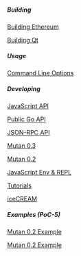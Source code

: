 ##### Building 

[Building Ethereum](https://github.com/ethereum/go-ethereum/wiki/Building-Ethereum(Go))

[Building Qt](https://github.com/ethereum/go-ethereum/wiki/Building-Qt)

##### Usage

[Command Line Options](https://github.com/ethereum/go-ethereum/wiki/Command-Line-Options)

##### Developing
[JavaScript API](https://github.com/ethereum/go-ethereum/wiki/PoC-5-JavaScript-API)

[Public Go API](https://github.com/ethereum/go-ethereum/wiki/PoC-5-Public-Go-API)

[JSON-RPC API](https://github.com/ethereum/go-ethereum/wiki/PoC-5-JSON-RPC-API)

[Mutan 0.3](https://github.com/ethereum/go-ethereum/wiki/Mutan-0.3)

[Mutan 0.2](https://github.com/ethereum/go-ethereum/wiki/Mutan-0.2)

[JavaScript Env & REPL](https://github.com/ethereum/go-ethereum/wiki/JavaScript-Environment)

[Tutorials](https://github.com/ethereum/go-ethereum/wiki/Tutorials)

[iceCREAM](https://github.com/ethereum/go-ethereum/wiki/iceCREAM-(debugger))

##### Examples (PoC-5)
[Mutan 0.2 Example](https://github.com/ethereum/go-ethereum/wiki/Mutan-0.3-Example)

[Mutan 0.2 Example](https://github.com/ethereum/go-ethereum/wiki/Mutan-0.2-Example)

